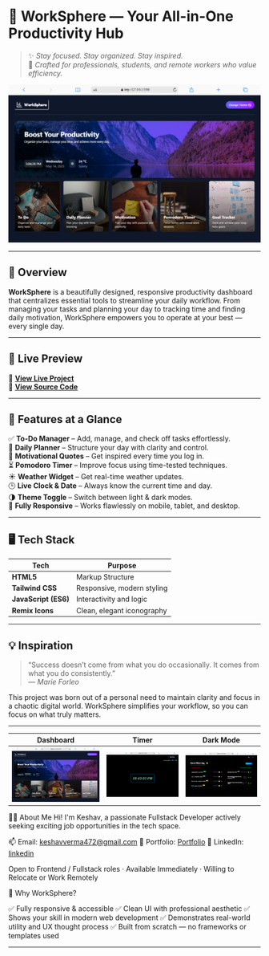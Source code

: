 # 🚀 WorkSphere — Your All-in-One Productivity Hub

> ✨ _Stay focused. Stay organized. Stay inspired._  
> 🎯 _Crafted for professionals, students, and remote workers who value efficiency._

![WorkSphere Hero](./assets/WorkSphere-SS.png)

---

## 🧩 Overview

**WorkSphere** is a beautifully designed, responsive productivity dashboard that centralizes essential tools to streamline your daily workflow. From managing your tasks and planning your day to tracking time and finding daily motivation, WorkSphere empowers you to operate at your best — every single day.

---

## 📸 Live Preview

🔗 **[View Live Project](https://your-live-demo-link.com)**  
📂 **[View Source Code](https://github.com/keshav7662/WorkSphere.git)**

---

## 🎯 Features at a Glance

✅ **To-Do Manager** – Add, manage, and check off tasks effortlessly.  
📅 **Daily Planner** – Structure your day with clarity and control.  
💬 **Motivational Quotes** – Get inspired every time you log in.  
⏳ **Pomodoro Timer** – Improve focus using time-tested techniques.  
☀️ **Weather Widget** – Get real-time weather updates.  
🕒 **Live Clock & Date** – Always know the current time and day.  
🌗 **Theme Toggle** – Switch between light & dark modes.  
📱 **Fully Responsive** – Works flawlessly on mobile, tablet, and desktop.

---

## 🖥️ Tech Stack

| Tech                 | Purpose                    |
| -------------------- | -------------------------- |
| **HTML5**            | Markup Structure           |
| **Tailwind CSS**     | Responsive, modern styling |
| **JavaScript (ES6)** | Interactivity and logic    |
| **Remix Icons**      | Clean, elegant iconography |

---

## 💡 Inspiration

> “Success doesn’t come from what you do occasionally. It comes from what you do consistently.”  
> — _Marie Forleo_

This project was born out of a personal need to maintain clarity and focus in a chaotic digital world. WorkSphere simplifies your workflow, so you can focus on what truly matters.

---

| Dashboard                         | Timer                 | Dark Mode                     |
| --------------------------------- | --------------------- | ----------------------------- |
| ![Dashboard](./assets/WorkSphere-SS.png) | ![Timer](./assets/timer.png) | ![Dark](./assets/darkWorkSphere.png) |

👨‍💻 About Me
Hi! I'm Keshav, a passionate Fullstack Developer actively seeking exciting job opportunities in the tech space.

📫 Email: keshavverma472@gmail.com
🔗 Portfolio: [Portfolio](https://keshavkumar.vercel.app/)
💼 LinkedIn: [linkedin](https://www.linkedin.com/in/keshavkumar7662/)

Open to Frontend / Fullstack roles · Available Immediately · Willing to Relocate or Work Remotely

🌟 Why WorkSphere?

✅ Fully responsive & accessible
✅ Clean UI with professional aesthetic
✅ Shows your skill in modern web development
✅ Demonstrates real-world utility and UX thought process
✅ Built from scratch — no frameworks or templates used

---

